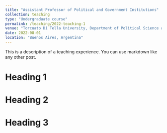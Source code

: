 ```yaml
---
title: "Assistant Professor of Political and Government Institutions"
collection: teaching
type: "Undergraduate course"
permalink: /teaching/2022-teaching-1
venue: "Torcuato Di Tella University, Department of Political Science and International Studies"
date: 2022-08-01
location: "Buenos Aires, Argentina"
---
```


This is a description of a teaching experience. You can use markdown like any other post.

Heading 1
======

Heading 2
======

Heading 3
======